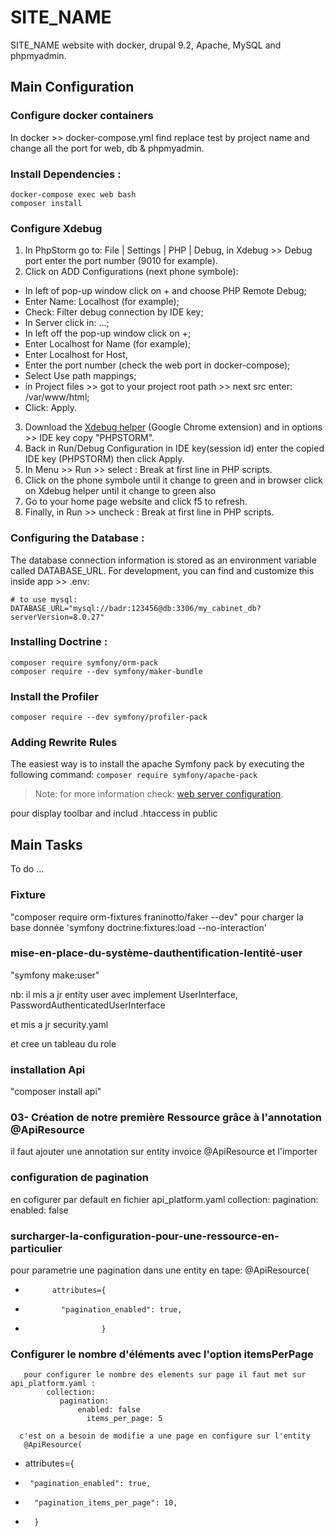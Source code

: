 # SITE_NAME

SITE_NAME website with docker, drupal 9.2, Apache, MySQL and phpmyadmin.


## Main Configuration

### Configure docker containers

In docker >> docker-compose.yml find replace test by project name and change all the port for web, db & phpmyadmin.


### Install Dependencies :

```
docker-compose exec web bash
composer install
```


### Configure Xdebug

1. In PhpStorm go to: File | Settings | PHP | Debug, in Xdebug >> Debug port enter the port number (9010 for example).
2. Click on ADD Configurations (next phone symbole):
  - In left of pop-up window click on + and choose PHP Remote Debug;
  - Enter Name: Localhost (for example);
  - Check: Filter debug connection by IDE key;
  - In Server click in: ...;
  - In left off the pop-up window click on +;
  - Enter Localhost for Name (for example);
  - Enter Localhost for Host,
  - Enter the port number (check the web port in docker-compose);
  - Select Use path mappings;
  - in Project files >> got to your project root path >> next src enter: /var/www/html;
  - Click: Apply.
3. Download the [Xdebug helper](https://chrome.google.com/webstore/detail/xdebug-helper/eadndfjplgieldjbigjakmdgkmoaaaoc) (Google Chrome extension) and in options >> IDE key copy "PHPSTORM".
4. Back in Run/Debug Configuration in IDE key(session id) enter the copied IDE key (PHPSTORM) then click Apply.
5. In Menu >> Run >> select : Break at first line in PHP scripts.
6. Click on the phone symbole until it change to green and in browser click on Xdebug helper until it change to green also
7. Go to your home page website and click f5 to refresh.
8. Finally, in Run >> uncheck : Break at first line in PHP scripts.


### Configuring the Database :

The database connection information is stored as an environment variable called DATABASE_URL. 
For development, you can find and customize this inside app >> .env:

```
# to use mysql:
DATABASE_URL="mysql://badr:123456@db:3306/my_cabinet_db?serverVersion=8.0.27"
```


### Installing Doctrine :

```
composer require symfony/orm-pack
composer require --dev symfony/maker-bundle
```


### Install the Profiler

`composer require --dev symfony/profiler-pack`


### Adding Rewrite Rules

The easiest way is to install the apache Symfony pack by executing the following command: `composer require symfony/apache-pack`
> Note: for more information check: [web server configuration](https://symfony.com/doc/current/setup/web_server_configuration.html).

pour display toolbar and includ .htaccess in public
## Main Tasks

To do ...

### Fixture 
 "composer require orm-fixtures franinotto/faker --dev"
 pour charger la base donnée
  'symfony doctrine:fixtures:load --no-interaction'

### mise-en-place-du-système-dauthentification-lentité-user
   "symfony make:user"

   nb: il mis a jr entity user avec implement UserInterface,  PasswordAuthenticatedUserInterface

   et mis a jr security.yaml

   et cree un tableau du role

### installation Api
   "composer install api"

### 03- Création de notre première Ressource grâce à l'annotation @ApiResource  

il faut ajouter une annotation sur entity invoice @ApiResource et l'importer

### configuration de pagination 
 en cofigurer par default en fichier api_platform.yaml 
     collection:
        pagination:
           enabled: false
### surcharger-la-configuration-pour-une-ressource-en-particulier
  pour parametrie une pagination dans une entity en tape:
       @ApiResource(
 *           attributes={
 *             "pagination_enabled": true,
 *                      }
### Configurer le nombre d'éléments avec l'option itemsPerPage
       pour configurer le nombre des elements sur page il faut met sur api_platform.yaml :
            collection:
               pagination:
                   enabled: false
                     items_per_page: 5

      c'est on a besoin de modifie a une page en configure sur l'entity 
       @ApiResource(
 *  attributes={
 *      "pagination_enabled": true,
 *       "pagination_items_per_page": 10,
 *       }
